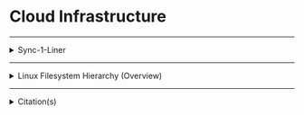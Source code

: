 <!--  [View this file Online]  https://github.com/mcavallo-git/cloud-infrastructure/blob/master/README.md  -->

<h1>Cloud Infrastructure</h1>

<hr /><!-- ------------------------------------------------------------ -->

<details><summary>Sync-1-Liner</summary>
	<br />
	<ul>
		<li>Copy/Paste the following line of code to pull this codebase to a given Linux machine:
		<pre><code>REPO_FILE="https://raw.githubusercontent.com/bonealnet/cloud-infrastructure/master/usr/local/sbin/sync_cloud_infrastructure" && LOCAL_FILE="${HOME}/sync_cloud_infrastructure" && wget "${REPO_FILE}" --output-document="${LOCAL_FILE}" && chmod 0700 "${LOCAL_FILE}" && "${LOCAL_FILE}" && rm "${LOCAL_FILE}";</code></pre>
		</li>
	</ul>
</details>

<hr /><!-- ------------------------------------------------------------ -->

<details>
	<summary>Linux Filesystem Hierarchy (Overview)</summary>
	<pre><code><a href="usr/local/share/man/hier.man">hier(7) - Linux man page</a></pre></code>
</details>

<hr /><!-- ------------------------------------------------------------ -->

<details>
	<summary>Citation(s)</summary>
	<pre><code>
		<ul>
			<li><h4><a href="https://linux.die.net/man/7/hier">hier(7) - Linux man page</a></h4></li>
			<li><h4><a href="https://en.wikipedia.org/wiki/Filesystem_Hierarchy_Standard">Filesystem Hierarchy Standard (FHS)</a></h4></li>
		</ul>
	</pre></code>
</details>
